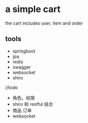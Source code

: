 # a simple cart
the cart includes user, item and order

## tools
* springboot
* jpa
* redis
* swagger
* websocket
* shiro

//todo
* 角色，权限
* shiro 和 restful 结合
* 商品 订单
* websocket
